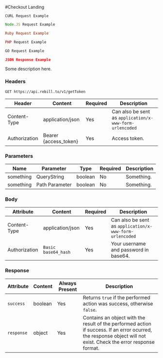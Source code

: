 #Checkout Landing

```shell
CURL Request Example

```

```javascript
Node.JS Request Example

```

```ruby
Ruby Request Example

```

```php
PHP Request Example

```

```go
GO Request Example

```

```json
JSON Response Example

```

Some description here.

### Headers

`GET https://api.rebill.to/v1/getToken`

Header | Content | Required | Description
--------- | ----------- | ----------- | -----------
Content-Type | application/json | Yes | Can also be sent as `application/x-www-form-urlencoded`
Authorization | Bearer {access_token} | Yes | Access token.

### Parameters

Name | Parameter | Type | Required | Description
--------- | --------- | ----------- | ----------- | -----------
something | QueryString | boolean | No | Something.
something | Path Parameter | boolean | No | Something.

### Body

Attribute | Content | Required | Description
--------- | ----------- | ----------- | -----------
Content-Type | application/json | Yes | Can also be sent as `application/x-www-form-urlencoded`
Authorization | `Basic base64_hash` | Yes | Your username and password in base64.

### Response

Attribute | Content | Always Present | Description
--------- | ----------- | ----------- | -----------
`success` | boolean | Yes | Returns `true` if the performed action was success, otherwise `false`.
`response` | object | Yes | Contains an object with the result of the performed action if success. If an error ocurred, the response object will not exist. Check the error response format.

<div class="divider"></div>